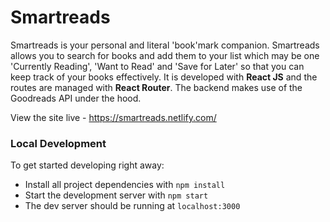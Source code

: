 # Smartreads

Smartreads is your personal and literal 'book'mark companion. Smartreads allows you to search for books and add them to your list which may be one 'Currently Reading', 'Want to Read' and 'Save for Later' so that you can keep track of your books effectively. 
It is developed with **React JS** and the routes are managed with **React Router**. The backend makes use of the Goodreads API under the hood. 

View the site live - https://smartreads.netlify.com/

### Local Development 

To get started developing right away:

* Install all project dependencies with `npm install`
* Start the development server with `npm start`
* The dev server should be running at `localhost:3000`

